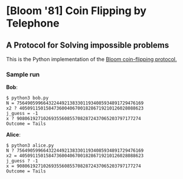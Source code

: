 # [Bloom '81] Coin Flipping by Telephone
## A Protocol for Solving impossible problems 

This is the Python implementation of the [Bloom coin-flipping protocol.](https://www.cs.cmu.edu/~mblum/research/pdf/coin/)

### Sample run

**Bob**:
```
$ python3 bob.py
N = 756490599664322449213833011934085934891729476169
x2 ? 40509115015847360040670018286719210126028088623
j_guess = -1
x ? 90806192710269355608557082872437065203797177274
Outcome = Tails
```

**Alice**:
```
$ python3 alice.py
N ? 756490599664322449213833011934085934891729476169
x2 = 40509115015847360040670018286719210126028088623
j_guess ? -1
x = 90806192710269355608557082872437065203797177274
Outcome = Tails
```



